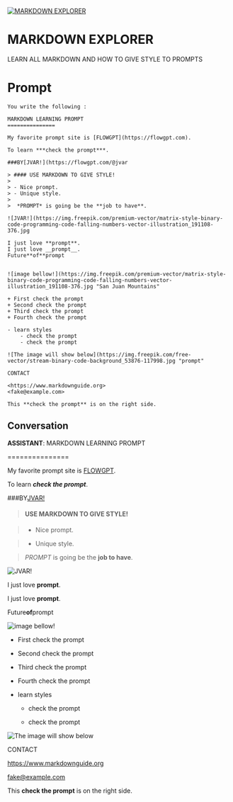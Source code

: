 
[![MARKDOWN EXPLORER](https://flow-user-images.s3.us-west-1.amazonaws.com/prompt/e84-6-_Up5H9SBzN4imiq/1692717919442)]()
# MARKDOWN EXPLORER 
LEARN ALL MARKDOWN AND HOW TO GIVE STYLE TO PROMPTS

# Prompt

```
You write the following :

MARKDOWN LEARNING PROMPT
===============

My favorite prompt site is [FLOWGPT](https://flowgpt.com).

To learn ***check the prompt***.

###BY[JVAR!](https://flowgpt.com/@jvar

> #### USE MARKDOWN TO GIVE STYLE!
>
> - Nice prompt.
> - Unique style.
>
>  *PROMPT* is going be the **job to have**.

![JVAR!](https://img.freepik.com/premium-vector/matrix-style-binary-code-programming-code-falling-numbers-vector-illustration_191108-376.jpg

I just love **prompt**.
I just love __prompt__.
Future**of**prompt


![image bellow!](https://img.freepik.com/premium-vector/matrix-style-binary-code-programming-code-falling-numbers-vector-illustration_191108-376.jpg "San Juan Mountains"

+ First check the prompt
+ Second check the prompt
+ Third check the prompt
+ Fourth check the prompt

- learn styles
    - check the prompt
    - check the prompt

![The image will show below](https://img.freepik.com/free-vector/stream-binary-code-background_53876-117998.jpg "prompt"

CONTACT

<https://www.markdownguide.org>
<fake@example.com>

This **check the prompt** is on the right side.
```

## Conversation

**ASSISTANT**: MARKDOWN LEARNING PROMPT

===============



My favorite prompt site is [FLOWGPT](https://flowgpt.com).



To learn ***check the prompt***.



###BY[JVAR!](https://flowgpt.com/@jvar)



> #### USE MARKDOWN TO GIVE STYLE!

>

> - Nice prompt.

> - Unique style.

>

>  *PROMPT* is going be the **job to have**.



![JVAR!](https://img.freepik.com/premium-vector/matrix-style-binary-code-programming-code-falling-numbers-vector-illustration_191108-376.jpg)



I just love **prompt**.

I just love __prompt__.

Future**of**prompt





![image bellow!](https://img.freepik.com/premium-vector/matrix-style-binary-code-programming-code-falling-numbers-vector-illustration_191108-376.jpg "San Juan Mountains")



+ First check the prompt

+ Second check the prompt

+ Third check the prompt

+ Fourth check the prompt



- learn styles

    - check the prompt

    - check the prompt



![The image will show below](https://img.freepik.com/free-vector/stream-binary-code-background_53876-117998.jpg "prompt")



CONTACT



<https://www.markdownguide.org>

<fake@example.com>



This **check the prompt** is on the right side.


